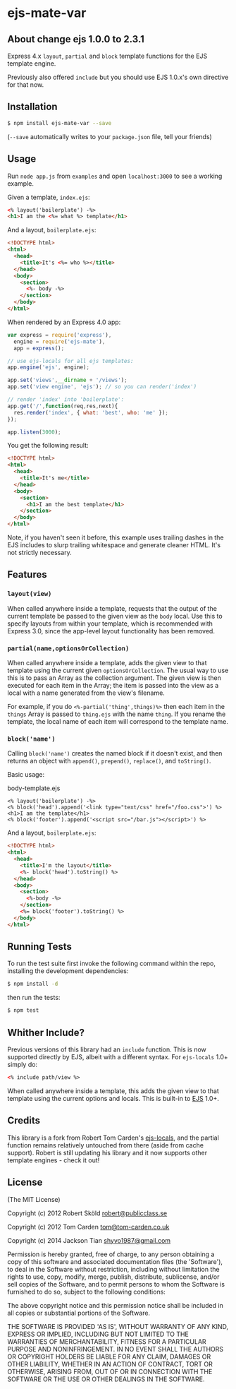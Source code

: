 # ejs-mate-var

## About change ejs 1.0.0 to 2.3.1

Express 4.x `layout`, `partial` and `block` template functions for the EJS template engine.

Previously also offered `include` but you should use EJS 1.0.x's own directive for that now.

## Installation

```bash
$ npm install ejs-mate-var --save
```

(`--save` automatically writes to your `package.json` file, tell your friends)

## Usage

Run `node app.js` from `examples` and open `localhost:3000` to see a working example.

Given a template, `index.ejs`:

```html
<% layout('boilerplate') -%>
<h1>I am the <%= what %> template</h1>
```

And a layout, `boilerplate.ejs`:

```html
<!DOCTYPE html>
<html>
  <head>
    <title>It's <%= who %></title>
  </head>
  <body>
    <section>
      <%- body -%>
    </section>
  </body>
</html>
```

When rendered by an Express 4.0 app:

```js
var express = require('express'),
  engine = require('ejs-mate'),
  app = express();

// use ejs-locals for all ejs templates:
app.engine('ejs', engine);

app.set('views',__dirname + '/views');
app.set('view engine', 'ejs'); // so you can render('index')

// render 'index' into 'boilerplate':
app.get('/',function(req,res,next){
  res.render('index', { what: 'best', who: 'me' });
});

app.listen(3000);
```

You get the following result:

```html
<!DOCTYPE html>
<html>
  <head>
    <title>It's me</title>
  </head>
  <body>
    <section>
      <h1>I am the best template</h1>
    </section>
  </body>
</html>
```

Note, if you haven't seen it before, this example uses trailing dashes in the EJS includes to slurp trailing whitespace and generate cleaner HTML. It's not strictly necessary.

## Features

### `layout(view)`

When called anywhere inside a template, requests that the output of the current template be passed to the given view as the `body` local. Use this to specify layouts from within your template, which is recommended with Express 3.0, since the app-level layout functionality has been removed.

### `partial(name,optionsOrCollection)`

When called anywhere inside a template, adds the given view to that template using the current given `optionsOrCollection`. The usual way to use this is to pass an Array as the collection argument. The given view is then executed for each item in the Array; the item is passed into the view as a local with a name generated from the view's filename.

For example, if you do `<%-partial('thing',things)%>` then each item in the `things` Array is passed to `thing.ejs` with the name `thing`. If you rename the template, the local name of each item will correspond to the template name.

### `block('name')`

Calling `block('name')` creates the named block if it doesn't exist, and then returns an object with `append()`, `prepend()`, `replace()`, and `toString()`.

Basic usage:

body-template.ejs
```
<% layout('boilerplate') -%>
<% block('head').append('<link type="text/css" href="/foo.css">') %>
<h1>I am the template</h1>
<% block('footer').append('<script src="/bar.js"></script>') %>
```

And a layout, `boilerplate.ejs`:

```html
<!DOCTYPE html>
<html>
  <head>
    <title>I'm the layout</title>
    <%- block('head').toString() %>
  </head>
  <body>
    <section>
      <%-body -%>
    </section>
    <%= block('footer').toString() %>
  </body>
</html>
```

## Running Tests

To run the test suite first invoke the following command within the repo, installing the development dependencies:

```bash
$ npm install -d
```

then run the tests:

```bash
$ npm test
```

## Whither Include?

Previous versions of this library had an `include` function. This is now supported directly by EJS, albeit with a different syntax. For `ejs-locals` 1.0+ simply do:

```html
<% include path/view %>
```

When called anywhere inside a template, this adds the given view to that template using the current options and locals. This is built-in to [EJS](https://github.com/visionmedia/ejs) 1.0+.

## Credits

This library is a fork from Robert Tom Carden's [ejs-locals](https://github.com/RandomEtc/ejs-locals), and the partial function remains relatively untouched from there (aside from cache support). Robert is still updating his library and it now supports other template engines - check it out!

## License

(The MIT License)

Copyright (c) 2012 Robert Sköld <robert@publicclass.se>

Copyright (c) 2012 Tom Carden <tom@tom-carden.co.uk>

Copyright (c) 2014 Jackson Tian <shyvo1987@gmail.com>

Permission is hereby granted, free of charge, to any person obtaining
a copy of this software and associated documentation files (the
'Software'), to deal in the Software without restriction, including
without limitation the rights to use, copy, modify, merge, publish,
distribute, sublicense, and/or sell copies of the Software, and to
permit persons to whom the Software is furnished to do so, subject to
the following conditions:

The above copyright notice and this permission notice shall be
included in all copies or substantial portions of the Software.

THE SOFTWARE IS PROVIDED 'AS IS', WITHOUT WARRANTY OF ANY KIND,
EXPRESS OR IMPLIED, INCLUDING BUT NOT LIMITED TO THE WARRANTIES OF
MERCHANTABILITY, FITNESS FOR A PARTICULAR PURPOSE AND NONINFRINGEMENT.
IN NO EVENT SHALL THE AUTHORS OR COPYRIGHT HOLDERS BE LIABLE FOR ANY
CLAIM, DAMAGES OR OTHER LIABILITY, WHETHER IN AN ACTION OF CONTRACT,
TORT OR OTHERWISE, ARISING FROM, OUT OF OR IN CONNECTION WITH THE
SOFTWARE OR THE USE OR OTHER DEALINGS IN THE SOFTWARE.
